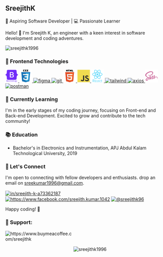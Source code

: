 <h2>SreejithK</h2>

🌱 Aspiring Software Developer | 💻 Passionate Learner

Hello! 👋 I'm Sreejith K, an engineer with a keen interest in software development and coding adventures.

<p align="left"> <img src="https://komarev.com/ghpvc/?username=sreejithk1996&label=Profile%20views&color=0e75b6&style=flat" alt="sreejithk1996" /> </p>

<h3>🔧 Frontend Technologies</h3>

<p align="left"> <a href="https://getbootstrap.com" target="_blank" rel="noreferrer"> <img src="https://raw.githubusercontent.com/devicons/devicon/master/icons/bootstrap/bootstrap-plain-wordmark.svg" alt="bootstrap" width="40" height="40" color="white"  /> </a> <a href="https://www.w3schools.com/css/" target="_blank" rel="noreferrer"> <img src="https://raw.githubusercontent.com/devicons/devicon/master/icons/css3/css3-original-wordmark.svg" alt="css3" width="40" height="40"/> </a> <a href="https://www.figma.com/" target="_blank" rel="noreferrer"> <img src="https://www.vectorlogo.zone/logos/figma/figma-icon.svg" alt="figma" width="40" height="40"/> </a> <a href="https://git-scm.com/" target="_blank" rel="noreferrer"> <img src="https://www.vectorlogo.zone/logos/git-scm/git-scm-icon.svg" alt="git" width="40" height="40"/> </a> <a href="https://www.w3.org/html/" target="_blank" rel="noreferrer"> <img src="https://raw.githubusercontent.com/devicons/devicon/master/icons/html5/html5-original-wordmark.svg" alt="html5" width="40" height="40"/> </a> <a href="https://developer.mozilla.org/en-US/docs/Web/JavaScript" target="_blank" rel="noreferrer"> <img src="https://raw.githubusercontent.com/devicons/devicon/master/icons/javascript/javascript-original.svg" alt="javascript" width="40" height="40"/> </a> <a href="https://reactjs.org/" target="_blank" rel="noreferrer"> <img src="https://raw.githubusercontent.com/devicons/devicon/master/icons/react/react-original-wordmark.svg" alt="react" width="40" height="40"/> </a> <a href="https://tailwindcss.com/" target="_blank" rel="noreferrer"> <img src="https://www.vectorlogo.zone/logos/tailwindcss/tailwindcss-icon.svg" alt="tailwind" width="40" height="40"/> </a>
</a> <a href="https://axios-http.com/" target="_blank" rel="noreferrer"> <img src="https://upload.vectorlogo.zone/logos/axios/images/e2aae3c1-f98d-450b-8406-513bb5e6d5da.svg" alt="axios" width="40" height="40"/> </a> <a href="https://sass-lang.com" target="_blank" rel="noreferrer"> <img src="https://raw.githubusercontent.com/devicons/devicon/master/icons/sass/sass-original.svg" alt="sass" width="40" height="40"/> </a> <a href="https://postman.com" target="_blank" rel="noreferrer"> <img src="https://www.vectorlogo.zone/logos/getpostman/getpostman-icon.svg" alt="postman" width="40" height="40"/> </a>
</p>

<h3>🌱 Currently Learning</h3>

I'm in the early stages of my coding journey, focusing on Front-end and Back-end Development. Excited to grow and contribute to the tech community!

<h3>📚 Education</h3>

- Bachelor's in Electronics and Instrumentation, APJ Abdul Kalam Technological University, 2019

<h3>🤝 Let's Connect</h3>

I'm open to connecting with fellow developers and enthusiasts. drop an email on sreekumar1996@gmail.com.
<p align="left">
<a href="https://linkedin.com/in/sreejith-k-a73362187" target="blank"><img align="center" src="https://raw.githubusercontent.com/rahuldkjain/github-profile-readme-generator/master/src/images/icons/Social/linked-in-alt.svg" alt="in/sreejith-k-a73362187" height="30" width="40" /></a>
<a href="https://www.facebook.com/sreejith.kumar.1042" target="blank"><img align="center" src="https://raw.githubusercontent.com/rahuldkjain/github-profile-readme-generator/master/src/images/icons/Social/facebook.svg" alt="https://www.facebook.com/sreejith.kumar.1042" height="30" width="40" /></a>
<a href="https://medium.com/@sreejithk96" target="blank"><img align="center" src="https://raw.githubusercontent.com/rahuldkjain/github-profile-readme-generator/master/src/images/icons/Social/medium.svg" alt="@sreejithk96" height="30" width="40" /></a>
</p>

Happy coding! 🚀

<h3 align="left">💙 Support:</h3>
<p><a href="https://www.buymeacoffee.com/sreejithk"> <img align="left" src="https://cdn.buymeacoffee.com/buttons/v2/default-yellow.png" height="50" width="210" alt="https://www.buymeacoffee.com/sreejithk" /></a>
</p><br><br>



<p>&nbsp;<img align="center" src="https://github-readme-stats.vercel.app/api?username=sreejithk1996&show_icons=true&locale=en" alt="sreejithk1996" /></p>
<!---
Sreejithk1996/Sreejithk1996 is a ✨ special ✨ repository because its `README.md` (this file) appears on your GitHub profile.
You can click the Preview link to take a look at your changes.
--->
